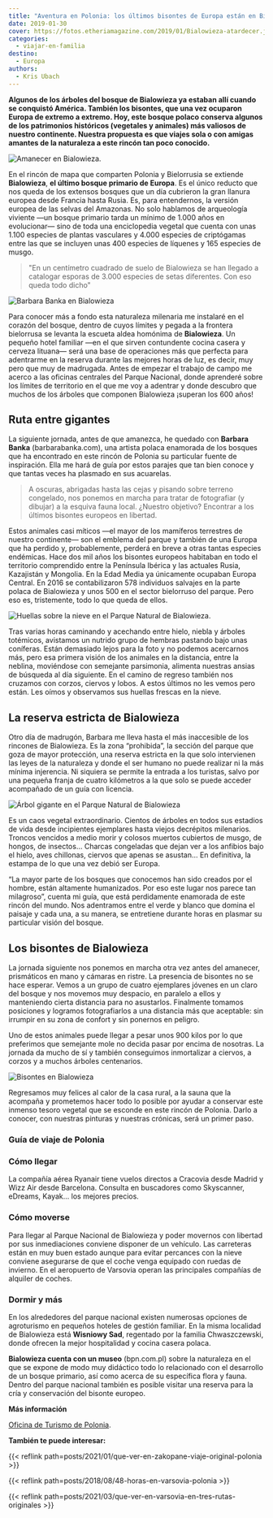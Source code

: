```yaml
---
title: "Aventura en Polonia: los últimos bisontes de Europa están en Bialowieza"
date: 2019-01-30
cover: https://fotos.etheriamagazine.com/2019/01/Bialowieza-atardecer.jpg
categories: 
  - viajar-en-familia
destino: 
  - Europa
authors: 
  - Kris Ubach
---
```


**Algunos de los árboles del bosque de Bialowieza ya estaban allí cuando se conquistó 
América. También los bisontes, que una vez ocuparon Europa de extremo a extremo. Hoy, 
este bosque polaco conserva algunos de los patrimonios históricos (vegetales y animales) 
más valiosos de nuestro continente. Nuestra propuesta es que viajes sola o con amigas 
amantes de la naturaleza a este rincón tan poco conocido.** 

![Amanecer en Bialowieza.](https://fotos.etheriamagazine.com/2019/01/Bialowieza-atardecer.jpg "Amanecer en Bialowieza. © Kris Ubach")

En el rincón de mapa que comparten Polonia y Bielorrusia se extiende **Bialowieza**, 
**el último bosque primario de Europa**. Es el único reducto que nos queda de los 
extensos bosques que un día cubrieron la gran llanura europea desde Francia hasta Rusia. 
Es, para entendernos, la versión europea de las selvas del Amazonas. No solo hablamos de 
arqueología viviente —un bosque primario tarda un mínimo de 1.000 años en evolucionar— 
sino de toda una enciclopedia vegetal que cuenta con unas 1.100 especies de plantas 
vasculares y 4.000 especies de criptógamas entre las que se incluyen unas 400 especies 
de líquenes y 165 especies de musgo. 

> "En un centímetro cuadrado de suelo de Bialowieza se han llegado a catalogar esporas de 
> 3.000 especies de setas diferentes. Con eso queda todo dicho" 

![Barbara Banka en Bialowieza](https://fotos.etheriamagazine.com/2019/01/Bialowieza-arboles.jpg "Barbara Banka, artista polaca que ha encontrado la inspiración en Bialowieza. © Kris Ubach")

Para conocer más a fondo esta naturaleza milenaria me instalaré en el corazón del 
bosque, dentro de cuyos límites y pegada a la frontera bielorrusa se levanta la escueta 
aldea homónima de **Bialowieza**. Un pequeño hotel familiar —en el que sirven 
contundente cocina casera y cerveza lituana— será una base de operaciones más que 
perfecta para adentrarme en la reserva durante las mejores horas de luz, es decir, muy 
pero que muy de madrugada. Antes de empezar el trabajo de campo me acerco a las oficinas 
centrales del Parque Nacional, donde aprenderé sobre los límites de territorio en el que 
me voy a adentrar y donde descubro que muchos de los árboles que componen Bialowieza 
¡superan los 600 años! 

## Ruta entre gigantes

La siguiente jornada, antes de que amanezca, he quedado con **Barbara Banka** 
(barbarabanka.com), una artista polaca enamorada de los bosques que ha encontrado en 
este rincón de Polonia su particular fuente de inspiración. Ella me hará de guía por 
estos parajes que tan bien conoce y que tantas veces ha plasmado en sus acuarelas. 

> A oscuras, abrigadas hasta las cejas y pisando sobre terreno congelado, nos ponemos en 
> marcha para tratar de fotografiar (y dibujar) a la esquiva fauna local. ¿Nuestro 
> objetivo? Encontrar a los últimos bisontes europeos en libertad. 

Estos animales casi míticos —el mayor de los mamíferos terrestres de nuestro continente— 
son el emblema del parque y también de una Europa que ha perdido y, probablemente, 
perderá en breve a otras tantas especies endémicas. Hace dos mil años los bisontes 
europeos habitaban en todo el territorio comprendido entre la Península Ibérica y las 
actuales Rusia, Kazajistán y Mongolia. En la Edad Media ya únicamente ocupaban Europa 
Central. En 2016 se contabilizaron 578 individuos salvajes en la parte polaca de 
Bialowieza y unos 500 en el sector bielorruso del parque. Pero eso es, tristemente, todo 
lo que queda de ellos. 

![Huellas sobre la nieve en el Parque Natural de Bialowieza.](https://fotos.etheriamagazine.com/2019/01/Bialowieza-huella.jpg "Huellas sobre la nieve en el Parque Natural de Bialowieza. © Kris Ubach")

Tras varias horas caminando y acechando entre hielo, niebla y árboles totémicos, 
avistamos un nutrido grupo de hembras pastando bajo unas coníferas. Están demasiado 
lejos para la foto y no podemos acercarnos más, pero esa primera visión de los animales 
en la distancia, entre la neblina, moviéndose con semejante parsimonia, alimenta 
nuestras ansias de búsqueda al día siguiente. En el camino de regreso también nos 
cruzamos con corzos, ciervos y lobos. A estos últimos no les vemos pero están. Les oímos 
y observamos sus huellas frescas en la nieve. 

## La reserva estricta de Bialowieza

Otro día de madrugón, Barbara me lleva hasta el más inaccesible de los rincones de 
Bialowieza. Es la zona “prohibida”, la sección del parque que goza de mayor protección, 
una reserva estricta en la que solo intervienen las leyes de la naturaleza y donde el 
ser humano no puede realizar ni la más mínima injerencia. Ni siquiera se permite la 
entrada a los turistas, salvo por una pequeña franja de cuatro kilómetros a la que solo 
se puede acceder acompañado de un guía con licencia. 

![Árbol gigante en el Parque Natural de Bialowieza](https://fotos.etheriamagazine.com/2019/01/Bialowieza-arbol-milenario.jpg "El Parque Natural de Bialowieza deja constancia de lo que una vez debió ser Europa. © Kris Ubach")

Es un caos vegetal extraordinario. Cientos de árboles en todos sus estadios de vida 
desde incipientes ejemplares hasta viejos decrépitos milenarios. Troncos vencidos a 
medio morir y colosos muertos cubiertos de musgo, de hongos, de insectos… Charcas 
congeladas que dejan ver a los anfibios bajo el hielo, aves chillonas, ciervos que 
apenas se asustan… En definitiva, la estampa de lo que una vez debió ser Europa. 

“La mayor parte de los bosques que conocemos han sido creados por el hombre, están 
altamente humanizados. Por eso este lugar nos parece tan milagroso”, cuenta mi guía, que 
está perdidamente enamorada de este rincón del mundo. Nos adentramos entre el verde y 
blanco que domina el paisaje y cada una, a su manera, se entretiene durante horas en 
plasmar su particular visión del bosque. 

## Los bisontes de Bialowieza

La jornada siguiente nos ponemos en marcha otra vez antes del amanecer, prismáticos en 
mano y cámaras en ristre. La presencia de bisontes no se hace esperar. Vemos a un grupo 
de cuatro ejemplares jóvenes en un claro del bosque y nos movemos muy despacio, en 
paralelo a ellos y manteniendo cierta distancia para no asustarlos. Finalmente tomamos 
posiciones y logramos fotografiarlos a una distancia más que aceptable: sin irrumpir en 
su zona de confort y sin ponernos en peligro. 

Uno de estos animales puede llegar a pesar unos 900 kilos por lo que preferimos que 
semejante mole no decida pasar por encima de nosotras. La jornada da mucho de sí y 
también conseguimos inmortalizar a ciervos, a corzos y a muchos árboles centenarios. 

![Bisontes en Bialowieza](https://fotos.etheriamagazine.com/2019/01/Bialowieza-bisontes.jpg "En Bialowieza están los últimos bisontes en libertad de Europa. © Kris Ubach")

Regresamos muy felices al calor de la casa rural, a la sauna que la acompaña y 
prometemos hacer todo lo posible por ayudar a conservar este inmenso tesoro vegetal que 
se esconde en este rincón de Polonia. Darlo a conocer, con nuestras pinturas y nuestras 
crónicas, será un primer paso. 

### Guía de viaje de Polonia

### Cómo llegar

La compañía aérea Ryanair tiene vuelos directos a Cracovia desde Madrid y Wizz Air desde 
Barcelona. Consulta en buscadores como Skyscanner, eDreams, Kayak... los mejores 
precios. 

### Cómo moverse

Para llegar al Parque Nacional de Bialowieza y poder movernos con libertad por sus 
inmediaciones conviene disponer de un vehículo. Las carreteras están en muy buen estado 
aunque para evitar percances con la nieve conviene asegurarse de que el coche venga 
equipado con ruedas de invierno. En el aeropuerto de Varsovia operan las principales 
compañías de alquiler de coches. 

### Dormir y más

En los alrededores del parque nacional existen numerosas opciones de agroturismo en 
pequeños hoteles de gestión familiar. En la misma localidad de Bialowieza está 
**Wisniowy Sad**, regentado por la familia Chwaszczewski, donde ofrecen la mejor 
hospitalidad y cocina casera polaca. 

**Bialowieza cuenta con un museo** (bpn.com.pl) sobre la naturaleza en el que se expone 
de modo muy didáctico todo lo relacionado con el desarrollo de un bosque primario, así 
como acerca de su específica flora y fauna. Dentro del parque nacional también es 
posible visitar una reserva para la cría y conservación del bisonte europeo. 

**Más información** 

[Oficina de Turismo de Polonia](https://www.polonia.travel/es). 

**También te puede interesar:** 

{{< reflink path=posts/2021/01/que-ver-en-zakopane-viaje-original-polonia >}} 

{{< reflink path=posts/2018/08/48-horas-en-varsovia-polonia >}} 

{{< reflink path=posts/2021/03/que-ver-en-varsovia-en-tres-rutas-originales >}}
